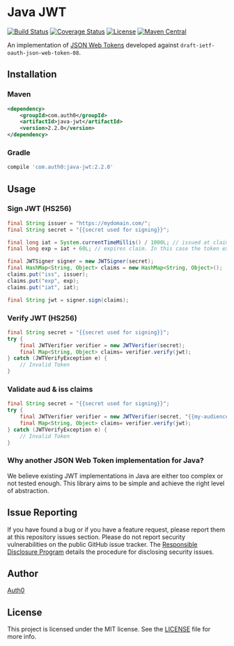 # Java JWT

[![Build Status](https://travis-ci.org/auth0/java-jwt.svg?branch=master)](https://travis-ci.org/auth0/java-jwt)
[![Coverage Status](https://img.shields.io/codecov/c/github/auth0/java-jwt/master.svg?style=flat-square)](https://codecov.io/github/auth0/java-jwt)
[![License](http://img.shields.io/:license-mit-blue.svg?style=flat)](http://doge.mit-license.org)
[![Maven Central](https://img.shields.io/maven-central/v/com.auth0/java-jwt.svg)](http://search.maven.org/#search%7Cga%7C1%7Ca%3A%22java-jwt%22)

An implementation of [JSON Web Tokens](http://self-issued.info/docs/draft-ietf-oauth-json-web-token.html) developed against `draft-ietf-oauth-json-web-token-08`.

## Installation

### Maven

```xml
<dependency>
    <groupId>com.auth0</groupId>
    <artifactId>java-jwt</artifactId>
    <version>2.2.0</version>
</dependency>
```

### Gradle

```gradle
compile 'com.auth0:java-jwt:2.2.0'
```

## Usage

### Sign JWT (HS256)

```java
final String issuer = "https://mydomain.com/";
final String secret = "{{secret used for signing}}";

final long iat = System.currentTimeMillis() / 1000L; // issued at claim 
final long exp = iat + 60L; // expires claim. In this case the token expires in 60 seconds

final JWTSigner signer = new JWTSigner(secret);
final HashMap<String, Object> claims = new HashMap<String, Object>();
claims.put("iss", issuer);
claims.put("exp", exp);
claims.put("iat", iat);

final String jwt = signer.sign(claims);
```

### Verify JWT (HS256)

```java
final String secret = "{{secret used for signing}}";
try {
    final JWTVerifier verifier = new JWTVerifier(secret);
    final Map<String, Object> claims= verifier.verify(jwt);
} catch (JWTVerifyException e) {
    // Invalid Token
}
```

### Validate aud & iss claims

```java
final String secret = "{{secret used for signing}}";
try {
    final JWTVerifier verifier = new JWTVerifier(secret, "{{my-audience}}", "{{my-issuer}}");
    final Map<String, Object> claims= verifier.verify(jwt);
} catch (JWTVerifyException e) {
    // Invalid Token
}
```


### Why another JSON Web Token implementation for Java?

We believe existing JWT implementations in Java are either too complex or not tested enough.
This library aims to be simple and achieve the right level of abstraction.

## Issue Reporting

If you have found a bug or if you have a feature request, please report them at this repository issues section. Please do not report security vulnerabilities on the public GitHub issue tracker. The [Responsible Disclosure Program](https://auth0.com/whitehat) details the procedure for disclosing security issues.

## Author

[Auth0](auth0.com)

## License

This project is licensed under the MIT license. See the [LICENSE](LICENSE.txt) file for more info.
